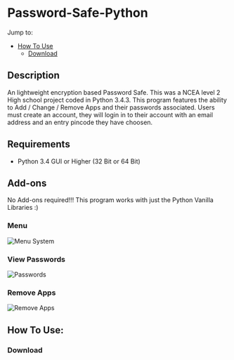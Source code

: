 # Password-Safe-Python

Jump to:
- [How To Use](#how-to-use)
    - [Download](page#Download)

## Description 
An lightweight encryption based Password Safe. This was a NCEA level 2 High school project coded in Python 3.4.3. This program features the ability to Add / Change / Remove Apps and their passwords associated. Users must create an account, they will login in to their account with an email address and an entry pincode they have choosen.

## Requirements
 - Python 3.4 GUI or Higher (32 Bit or 64 Bit)

## Add-ons
No Add-ons required!!!
This program works with just the Python Vanilla Libraries :)

### Menu
![Menu System](http://i.imgur.com/41cmK6X.png)

### View Passwords
![Passwords](http://i.imgur.com/b9iiWlq.png)

### Remove Apps
![Remove Apps](http://i.imgur.com/LSD93o8.png)

## How To Use:

### Download

